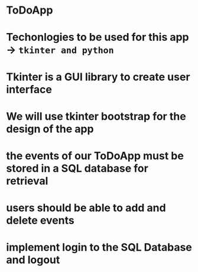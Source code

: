 # ToDoApp
# Techonlogies to be used for this app -> `tkinter and python`
# Tkinter is a GUI library to create user interface
# We will use tkinter bootstrap for the design of the app
# the events of our ToDoApp must be stored in a SQL database for retrieval 
# users should be able to add and delete events
# implement login to the SQL Database and logout 
